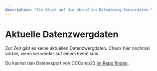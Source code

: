 ```yaml
---
description: "Ein Blick auf die aktuellen Datenzwerg-Sensordaten."
---
```


# Aktuelle Datenzwergdaten

Zur Zeit gibt es keine aktuellen Datenzwergdaten. Check hier nochmal vorbei, wenn sie wieder auf einem Event sind.

Du kannst den Datenexport von CCCamp23 [im Repo finden](https://github.com/romses/Datenzwerg/tree/main/exports/cccamp2023).

<!--
## Umgebungsdaten

{% for env in grafana.environment %}
=== "{{ env.name.de }}"
    <iframe src="{{ grafana.base_url }}{{ env.panel }}" class="grafana-iframe"></iframe>
{% endfor %}

## Interne Daten

{% for env in grafana.internal %}
=== "{{ env.name.de }}"
    <iframe src="{{ grafana.base_url }}{{ env.panel }}" class="grafana-iframe"></iframe>
{% endfor %}

Mehr Dashboards sind unter <a href="https://grafana.datagnome.de">grafana.datagnome.de</a> verfügbar

Wenn du an den Rohdaten interessiert bist, verbinde dich einfach auf unsere InfluxDB oder MQTT (Lesezugriff):

  - InfluxDB:
    - Host: `influxdb.datagnome.de`
    - Port: 8068
    - Organization: `datagnome`
    - Bucket: `datagnome`
    - Auth token: `5amv72PFZxPmnbUISjntEVxtElDYMhkeofg9Deo1ykO6Zy2XIba_iWPcyxyAp_R0dHsvHm5moE4YBCwxGIEriw==`
  - MQTT:
    - Host: `datagnome.de`
    - Port: 1883
    - User: `cccamp23`
    - Password: `cccamp23`
-->
